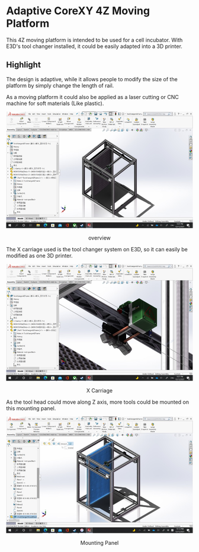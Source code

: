 # Adaptive CoreXY 4Z Moving Platform

This 4Z moving platform is intended to be used for a cell incubator. With E3D's tool changer installed, it could be 
easily adapted into a 3D printer.

## Highlight

The design is adaptive, while it allows people to modify the size of the platform by simply change the length of rail.

As a moving platform it could also be applied as a laser cutting or CNC machine for soft materials (Like plastic).

![Frame Overview](/apps/article_browser/markdowns/Article3/FrameOverview.jpg "Frame Overview")
<center>overview</center>

The X carriage used is the tool changer system on E3D, so it can easily be modified as one 3D printer.

![X Carriage](/apps/article_browser/markdowns/Article3/ToolHead.jpg "X Carriage")
<center>X Carriage</center>

As the tool head could move along Z axis, more tools could be mounted on this mounting panel.

![Mounting Panel](/apps/article_browser/markdowns/Article3/MountingPanel.jpg "Mounting Panel")
<center>Mounting Panel</center>